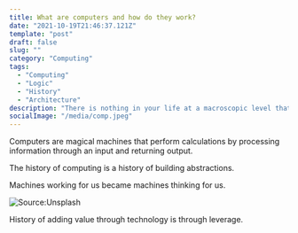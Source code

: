 ```yaml
---
title: What are computers and how do they work?
date: "2021-10-19T21:46:37.121Z"
template: "post"
draft: false
slug: ""
category: "Computing"
tags:
  - "Computing"
  - "Logic"
  - "History"
  - "Architecture"
description: "There is nothing in your life at a macroscopic level that has been co-ordinated with such finesse, on such a grand scale as the billions of transistors moving in sync inside a modern CPU chip, and to work with it correctly you need to understand how all it really comes down to, is controlled chaos."
socialImage: "/media/comp.jpeg"
---
```


Computers are magical machines that perform calculations by processing information through an input and returning output. 

The history of computing is a history of building abstractions. 

Machines working for us became machines thinking for us.

![Source:Unsplash](/media/comp.jpeg)

History of adding value through technology is through leverage. 
